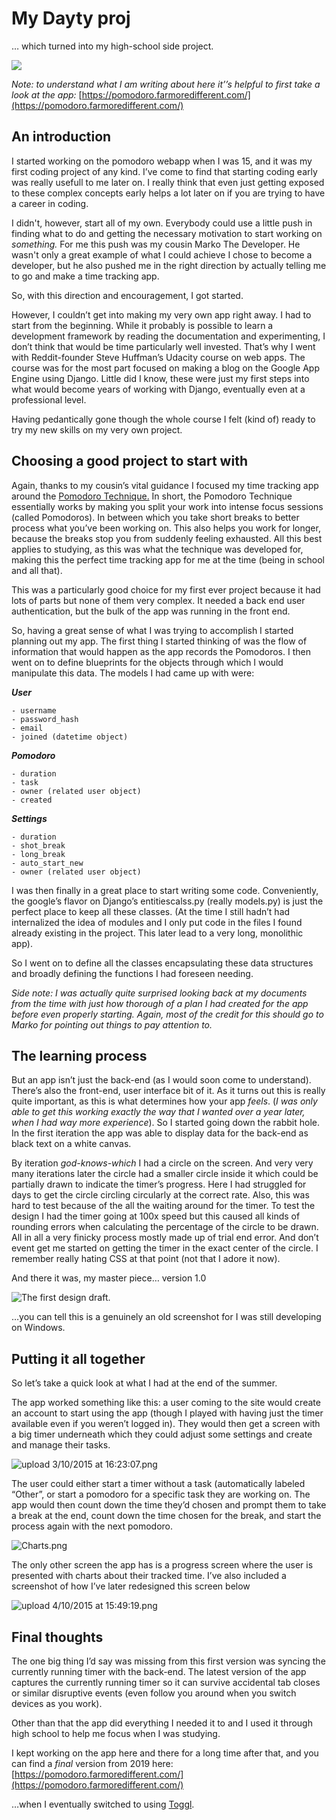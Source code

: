 # My Dayty proj
… which turned into my high-school side project.


![](https://paper-attachments.dropbox.com/s_0CAEE56025BF946F427DA9E50C75DDC8FE7EDE66F0354135C8390C794DE71A99_1588068029841_pomidori2-1.jpg)


*Note: to understand what I am writing about here it’’s helpful to first take a look at the app:*
[https://pomodoro.farmoredifferent.com/](https://pomodoro.farmoredifferent.com/)



## An introduction 

I started working on the pomodoro webapp when I was 15, and it was my first coding project of any kind.  I’ve come to find that starting coding early was really usefull to me later on. I really think that even just getting exposed to these complex concepts early helps a lot later on if you are trying to have a career in coding.

I didn't, however, start all of my own. Everybody could use a little push in finding what to do and getting the necessary motivation to start working on *something.* For me this push was  my cousin Marko The Developer. He wasn't only a great example of what I could achieve I chose to become a developer, but he also pushed me in the right direction by actually telling me to go and make a time tracking app.

So, with this direction and encouragement, I got started. 

However, I couldn’t get into making my very own app right away. I had to start from the beginning. While it probably is possible to learn a development framework by reading the documentation and experimenting, I don’t think that would be time particularly  well invested. That’s why I went with Reddit-founder Steve Huffman’s Udacity course on web apps. The course was for the most part focused on making a blog on the Google App Engine using Django. Little did I know, these were just my first steps into what would become years of working with Django, eventually even at a professional level. 

Having pedantically gone though the whole course I felt (kind of) ready to try my new skills on my very own project.


## Choosing a good project to start with

Again, thanks to my cousin’s vital guidance I focused my time tracking app around the [Pomodoro Technique.](https://francescocirillo.com/pages/pomodoro-technique) In short, the Pomodoro Technique essentially works by making you split your work into intense focus sessions (called Pomodoros). In between which you take short breaks to better process what you’ve been working on. This also helps you work for longer, because the breaks stop you from suddenly feeling exhausted. All this best applies to studying, as this was what the technique was developed for, making this the perfect time tracking app for me at the time (being in school and all that).

This was a particularly good choice for my first ever project because it had lots of parts but none of them very complex. It needed a back end user authentication, but the bulk of the app was running in the front end.

So, having a great sense of what I was trying to accomplish I started planning out my app. The first thing I started thinking of was the flow of information that would happen as the app records the Pomodoros. I then went on to define blueprints for the objects through which I would manipulate this data. The models I had came up with were:

***User***

    - username
    - password_hash
    - email
    - joined (datetime object)

***Pomodoro***

    - duration 
    - task 
    - owner (related user object)
    - created

***Settings***

    - duration
    - shot_break
    - long_break
    - auto_start_new
    - owner (related user object)

I was then finally in a great place to start writing some code.  Conveniently, the google’s flavor on Django’s entitiescalss.py (really models.py) is just the perfect place to keep all these classes. (At the time I still hadn’t had internalized the idea of modules and I only put code in the files I found already existing in the project. This later lead to a very long, monolithic app).

So I went on to define all the classes encapsulating these data structures and broadly defining the functions I had foreseen needing.

*Side note: I was actually quite surprised looking back at my documents from the time with just how* *thorough* *of a plan I had created for the app before even properly starting.* *Again, most of the credit for this should go to Marko for pointing out things to pay attention to.* 


## The learning process

But an app isn’t just the back-end (as I would soon come to understand). There’s also the front-end, user interface bit of it. As it turns out this is really quite important, as this is what determines how your app *feels*. (*I* *was only able to get this working exactly the way that I wanted over a year later, when I had way more experience*). So I started going down the rabbit hole. In the first iteration the app was able to display data for the back-end as black text on a white canvas. 

By iteration *god-knows-which* I had a circle on the screen. And very very many iterations later the circle had a smaller circle inside it which could be partially drawn to indicate the timer’s progress. Here I had struggled for days to get the circle circling circularly at the correct rate. Also, this was hard to test because of the all the waiting around for the timer. To test the design I had the timer going at 100x speed but this caused all kinds of rounding errors when calculating the percentage of the circle to be drawn. All in all a very finicky process mostly made up of trial end error. And don’t event get me started on getting the timer in the exact center of the circle. I remember really hating CSS at that point (not that I adore it now).

And there it was, my master piece… version 1.0


![The first design draft.](https://trello-attachments.s3.amazonaws.com/55cc8d121f5c108a86673464/1366x768/15f42593415080ed29d6d45fc65407e0/circular_timer_design.png)


…you can tell this is a genuinely an old screenshot for I was still developing on Windows. 


## Putting it all together

So let’s take a quick look at what I had at the end of the summer.

The app worked something like this: a user coming to the site would create an account to start using the app (though I played with having just the timer available even if you weren’t logged in). They would then get a screen with a big timer underneath which they could adjust some settings and create and manage their tasks. 


![upload 3/10/2015 at 16:23:07.png](https://trello-attachments.s3.amazonaws.com/560fe4be1fc68887e5176014/1280x905/bba30d9162e2e973927930588a5e8f5d/upload_3_10_2015_at_16_23_07.png)


The user could either start a timer without a task (automatically labeled “Other”, or start a pomodoro for a specific task they are working on. The app would then count down the time they’d chosen and prompt them to take a break at the end, count down the time chosen for the break, and start the process again with the next pomodoro. 


![Charts.png](https://trello-attachments.s3.amazonaws.com/55d5f1220e3ea8bcf0ca76fe/1366x768/839346f8856bb559c12fdad37c6786f3/Charts.png)


The only other screen the app has is a progress screen where the user is presented with charts about their tracked time. I’ve also included a screenshot of how I’ve later redesigned this screen below


![upload 4/10/2015 at 15:49:19.png](https://trello-attachments.s3.amazonaws.com/55d5f1220e3ea8bcf0ca76fe/1279x598/8d65d0bc4ff4278d8f914359515fd671/upload_4_10_2015_at_15_49_19.png)



## Final thoughts 

The one big thing I’d say was missing from this first version was syncing the currently running timer with the back-end. The latest version of the app captures the currently running timer so it can survive accidental tab closes or similar disruptive events (even follow you around when you switch devices as you work). 

Other than that the app did everything I needed it to and I used it through high school to help me focus when I was studying.  

I kept working on the app here and there for a long time after that, and you can find a *final* version from 2019 here:
[](https://pomodorowebapp.appspot.com/)[https://pomodoro.farmoredifferent.com/](https://pomodoro.farmoredifferent.com/)

…when I eventually switched to using [Toggl](http://toggl.com).
